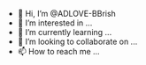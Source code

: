 - 👋 Hi, I’m @ADLOVE-BBrish
- 👀 I’m interested in ...
- 🌱 I’m currently learning ...
- 💞️ I’m looking to collaborate on ...
- 📫 How to reach me ...

<!---
ADLOVE-BBrish/ADLOVE-BBrish is a ✨ special ✨ repository because its `README.md` (this file) appears on your GitHub profile.
You can click the Preview link to take a look at your changes.
--->
